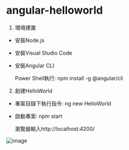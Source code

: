 # angular-helloworld

1. 環境建置
- 安裝Node.js
- 安裝Visual Studio Code
- 安裝Angular CLI

    Power Shell執行: npm install -g @angular/cli

2. 創建HelloWorld

- 專案目錄下執行指令: ng new HelloWorld

- 啟動專案: npm start

    瀏覽器輸入http://localhost:4200/



![image](https://github.com/Josephine-M-Li/angular-helloworld/assets/77156174/4b9ccf0a-8160-4d38-9ce9-76730226f620)
